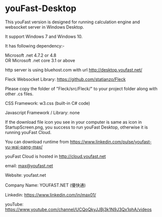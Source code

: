 # youFast-Desktop
This youFast version is designed for running calculation engine and websocket server in Windows Desktop. 

It support Windows 7 and Windows 10.

It has following dependency:-

Microsoft .net 4.7.2 or 4.8  
OR Microsoft .net core 3.1 or above

http server is using bluehost.com with url http://desktop.youfast.net/

Fleck Websocket Library:  https://github.com/statianzo/Fleck

Please copy the folder of "Fleck/src/Fleck/" to your project folder along with other .cs files.

CSS Framework: w3.css (built-in C# code)

Javascript Framework / Library: none

If the download file icon you see in your computer is same as icon in StartupScreen.png, you success to run youFast Desktop, otherwise it is running youFast Cloud.

You can download runtime from https://www.linkedin.com/pulse/youfast-yu-wai-pang-max/

youFast Cloud is hosted in http://cloud.youfast.net

email: max@youfast.net

Website: youfast.net

Company Name: YOUFAST.NET (優快通)

Linkedin: https://www.linkedin.com/in/max01/

youTube: https://www.youtube.com/channel/UCQoQkyJJBj3k1N9J3Qx1qhA/videos

